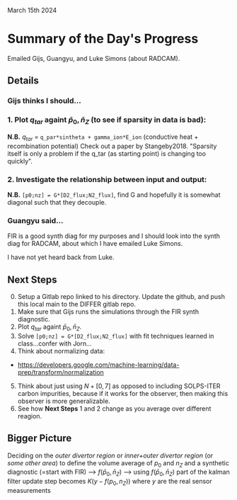 March 15th 2024

# Summary of the Day's Progress
Emailed Gijs, Guangyu, and Luke Simons (about RADCAM).

## Details
### Gijs thinks I should...  
### 1. Plot $q_{tar}$ againt $\bar{p}_0, \bar{n}_Z$ (to see if sparsity in data is bad):
**N.B.** $q_{tar}$ = `q_par*sintheta + gamma_ion*E_ion` (conductive heat + recombination potential) Check out a paper by Stangeby2018. "Sparsity itself is only a problem if the q_tar (as starting point) is changing too quickly".
### 2. Investigate the relationship between input and output:
**N.B.** `[p0;nz] = G*[D2_flux;N2_flux]`, find G and hopefully it is somewhat diagonal such that they decouple.

### Guangyu said...
FIR is a good synth diag for my purposes and I should look into the synth diag for RADCAM, about which I have emailed Luke Simons.

I have not yet heard back from Luke.

## Next Steps
0. Setup a Gitlab repo linked to his directory. Update the github, and push this local main to the DIFFER gitlab repo.
1. Make sure that Gijs runs the simulations through the FIR synth diagnostic.
2. Plot $q_{tar}$ againt $\bar{p}_0, \bar{n}_Z$.
3. Solve `[p0;nz] = G*[D2_flux;N2_flux]` with fit techniques learned in class...confer with Jorn...
4. Think about normalizing data:
- https://developers.google.com/machine-learning/data-prep/transform/normalization
5. Think about just using $N+[0,7]$ as opposed to including SOLPS-ITER carbon impurities, because if it works for the observer, then making this observer is more generalizable.
6. See how **Next Steps** 1 and 2 change as you average over different reagion.

## Bigger Picture
Deciding on the *outer divertor region* or *inner+outer divertor region* (or *some other area*) to define the volume average of $p_0$ and $n_Z$ and a synthetic diagnostic (=start with FIR) --> $f(\bar{p}_0, \bar{n}_Z)$ --> using $f(\bar{p}_0, \bar{n}_Z)$ part of the kalman filter update step becomes $K(y - f(p_0, n_Z))$ where $y$ are the real sensor measurements 
